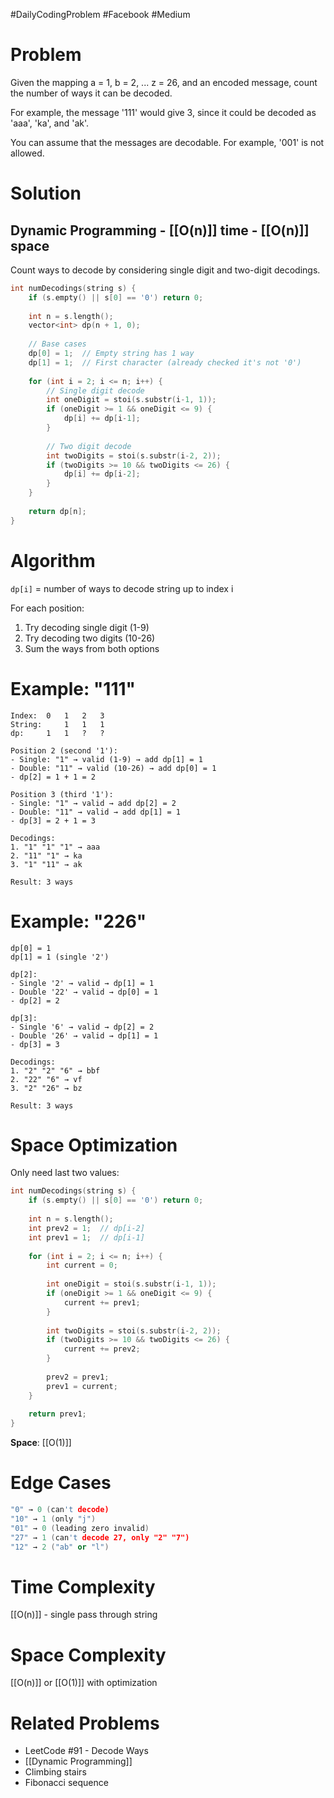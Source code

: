 #DailyCodingProblem #Facebook #Medium 
# Problem

Given the mapping a = 1, b = 2, ... z = 26, and an encoded message, count the number of ways it can be decoded.

For example, the message '111' would give 3, since it could be decoded as 'aaa', 'ka', and 'ak'.

You can assume that the messages are decodable. For example, '001' is not allowed.
# Solution

## Dynamic Programming - [[O(n)]] time - [[O(n)]] space

Count ways to decode by considering single digit and two-digit decodings.

```cpp
int numDecodings(string s) {
    if (s.empty() || s[0] == '0') return 0;
    
    int n = s.length();
    vector<int> dp(n + 1, 0);
    
    // Base cases
    dp[0] = 1;  // Empty string has 1 way
    dp[1] = 1;  // First character (already checked it's not '0')
    
    for (int i = 2; i <= n; i++) {
        // Single digit decode
        int oneDigit = stoi(s.substr(i-1, 1));
        if (oneDigit >= 1 && oneDigit <= 9) {
            dp[i] += dp[i-1];
        }
        
        // Two digit decode
        int twoDigits = stoi(s.substr(i-2, 2));
        if (twoDigits >= 10 && twoDigits <= 26) {
            dp[i] += dp[i-2];
        }
    }
    
    return dp[n];
}
```

# Algorithm

`dp[i]` = number of ways to decode string up to index i

For each position:
1. Try decoding single digit (1-9)
2. Try decoding two digits (10-26)
3. Sum the ways from both options

# Example: "111"

```
Index:  0   1   2   3
String:     1   1   1
dp:     1   1   ?   ?

Position 2 (second '1'):
- Single: "1" → valid (1-9) → add dp[1] = 1
- Double: "11" → valid (10-26) → add dp[0] = 1
- dp[2] = 1 + 1 = 2

Position 3 (third '1'):
- Single: "1" → valid → add dp[2] = 2
- Double: "11" → valid → add dp[1] = 1
- dp[3] = 2 + 1 = 3

Decodings:
1. "1" "1" "1" → aaa
2. "11" "1" → ka
3. "1" "11" → ak

Result: 3 ways
```

# Example: "226"

```
dp[0] = 1
dp[1] = 1 (single '2')

dp[2]:
- Single '2' → valid → dp[1] = 1
- Double '22' → valid → dp[0] = 1
- dp[2] = 2

dp[3]:
- Single '6' → valid → dp[2] = 2
- Double '26' → valid → dp[1] = 1
- dp[3] = 3

Decodings:
1. "2" "2" "6" → bbf
2. "22" "6" → vf
3. "2" "26" → bz

Result: 3 ways
```

# Space Optimization

Only need last two values:

```cpp
int numDecodings(string s) {
    if (s.empty() || s[0] == '0') return 0;
    
    int n = s.length();
    int prev2 = 1;  // dp[i-2]
    int prev1 = 1;  // dp[i-1]
    
    for (int i = 2; i <= n; i++) {
        int current = 0;
        
        int oneDigit = stoi(s.substr(i-1, 1));
        if (oneDigit >= 1 && oneDigit <= 9) {
            current += prev1;
        }
        
        int twoDigits = stoi(s.substr(i-2, 2));
        if (twoDigits >= 10 && twoDigits <= 26) {
            current += prev2;
        }
        
        prev2 = prev1;
        prev1 = current;
    }
    
    return prev1;
}
```

**Space**: [[O(1)]]

# Edge Cases

```cpp
"0" → 0 (can't decode)
"10" → 1 (only "j")
"01" → 0 (leading zero invalid)
"27" → 1 (can't decode 27, only "2" "7")
"12" → 2 ("ab" or "l")
```

# Time Complexity

[[O(n)]] - single pass through string

# Space Complexity

[[O(n)]] or [[O(1)]] with optimization

# Related Problems

- LeetCode #91 - Decode Ways
- [[Dynamic Programming]]
- Climbing stairs
- Fibonacci sequence
